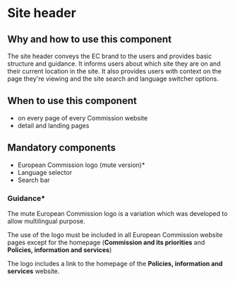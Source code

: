 # Site header

## Why and how to use this component

The site header conveys the EC brand to the users and provides basic structure
and guidance. It informs users about which site they are on and their current
location in the site. It also provides users with context on the page they're
viewing and the site search and language switcher options.

## When to use this component

* on every page of every Commission website
* detail and landing pages

## Mandatory components

* European Commission logo (mute version)\*
* Language selector
* Search bar

### Guidance\*

The mute European Commission logo is a variation which was developed to allow
multilingual purpose.

The use of the logo must be included in all European Commission website pages
except for the homepage (**Commission and its priorities** and **Policies,
information and services**)

The logo includes a link to the homepage of the **Policies, information and
services** website.
